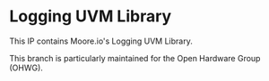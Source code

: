 # Logging UVM Library
This IP contains Moore.io's Logging UVM Library.

This branch is particularly maintained for the Open Hardware Group (OHWG).